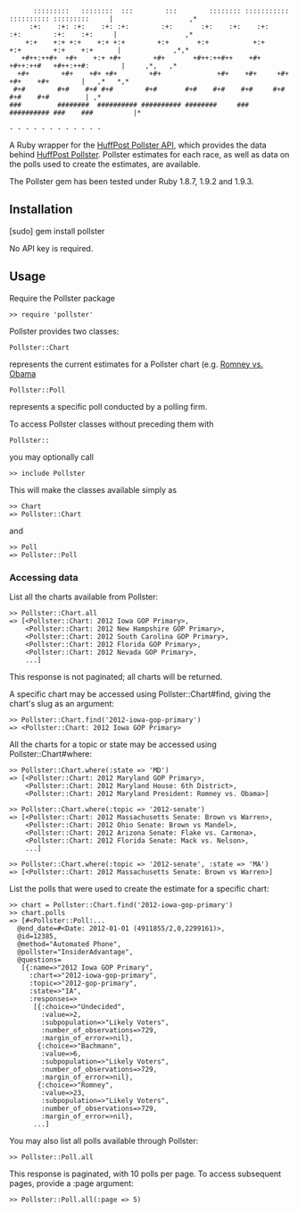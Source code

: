           :::::::::   ::::::::  :::        :::        :::::::: ::::::::::: :::::::::: :::::::::     |                   ,*
         :+:    :+: :+:    :+: :+:        :+:       :+:    :+:    :+:     :+:        :+:    :+:     |                 ,*
        +:+    +:+ +:+    +:+ +:+        +:+       +:+           +:+     +:+        +:+    +:+      |             ,*,*
       +#++:++#+  +#+    +:+ +#+        +#+       +#++:++#++    +#+     +#++:++#   +#++:++#:        |     ,*,   ,*
      +#+        +#+    +#+ +#+        +#+              +#+    +#+     +#+        +#+    +#+        |   ,*   *,*
     #+#        #+#    #+# #+#        #+#       #+#    #+#    #+#     #+#        #+#    #+#         | ,*
    ###         ########  ########## ########## ########     ###     ########## ###    ###          |*
                                                                                                     - - - - - - - - - - - -


A Ruby wrapper for the [HuffPost Pollster API](http://elections.huffingtonpost.com/pollster/api), which provides the data behind [HuffPost Pollster](http://elections.huffingtonpost.com/pollster). Pollster estimates for each race, as well as data on the polls used to create the estimates, are available.

The Pollster gem has been tested under Ruby 1.8.7, 1.9.2 and 1.9.3.

Installation
-------------

  [sudo] gem install pollster

No API key is required.


## Usage

Require the Pollster package

    >> require 'pollster'

Pollster provides two classes:

    Pollster::Chart

represents the current estimates for a Pollster chart (e.g. [Romney vs. Obama](http://elections.huffingtonpost.com/pollster/2012-general-election-romney-vs-obama)

    Pollster::Poll

represents a specific poll conducted by a polling firm.

To access Pollster classes without preceding them with

    Pollster::

you may optionally call

    >> include Pollster

This will make the classes available simply as

    >> Chart
    => Pollster::Chart

and

    >> Poll
    => Pollster::Poll


### Accessing data

List all the charts available from Pollster:

    >> Pollster::Chart.all
    => [<Pollster::Chart: 2012 Iowa GOP Primary>,
        <Pollster::Chart: 2012 New Hampshire GOP Primary>,
        <Pollster::Chart: 2012 South Carolina GOP Primary>,
        <Pollster::Chart: 2012 Florida GOP Primary>,
        <Pollster::Chart: 2012 Nevada GOP Primary>,
        ...]

This response is not paginated; all charts will be returned.

A specific chart may be accessed using Pollster::Chart#find, giving the chart's slug as an argument:

    >> Pollster::Chart.find('2012-iowa-gop-primary')
    => <Pollster::Chart: 2012 Iowa GOP Primary>

All the charts for a topic or state may be accessed using Pollster::Chart#where:

    >> Pollster::Chart.where(:state => 'MD')
    => [<Pollster::Chart: 2012 Maryland GOP Primary>,
        <Pollster::Chart: 2012 Maryland House: 6th District>,
        <Pollster::Chart: 2012 Maryland President: Romney vs. Obama>]

    >> Pollster::Chart.where(:topic => '2012-senate')
    => [<Pollster::Chart: 2012 Massachusetts Senate: Brown vs Warren>,
        <Pollster::Chart: 2012 Ohio Senate: Brown vs Mandel>,
        <Pollster::Chart: 2012 Arizona Senate: Flake vs. Carmona>,
        <Pollster::Chart: 2012 Florida Senate: Mack vs. Nelson>,
        ...]

    >> Pollster::Chart.where(:topic => '2012-senate', :state => 'MA')
    => [<Pollster::Chart: 2012 Massachusetts Senate: Brown vs Warren>]

List the polls that were used to create the estimate for a specific chart:

    >> chart = Pollster::Chart.find('2012-iowa-gop-primary')
    >> chart.polls
    => [#<Pollster::Poll:...
      @end_date=#<Date: 2012-01-01 (4911855/2,0,2299161)>,
      @id=12385,
      @method="Automated Phone",
      @pollster="InsiderAdvantage",
      @questions=
       [{:name=>"2012 Iowa GOP Primary",
         :chart=>"2012-iowa-gop-primary",
         :topic=>"2012-gop-primary",
         :state=>"IA",
         :responses=>
          [{:choice=>"Undecided",
            :value=>2,
            :subpopulation=>"Likely Voters",
            :number_of_observations=>729,
            :margin_of_error=>nil},
           {:choice=>"Bachmann",
            :value=>6,
            :subpopulation=>"Likely Voters",
            :number_of_observations=>729,
            :margin_of_error=>nil},
           {:choice=>"Romney",
            :value=>23,
            :subpopulation=>"Likely Voters",
            :number_of_observations=>729,
            :margin_of_error=>nil},
          ...]

You may also list all polls available through Pollster:

    >> Pollster::Poll.all

This response is paginated, with 10 polls per page. To access subsequent pages, provide a :page argument:

    >> Pollster::Poll.all(:page => 5)
